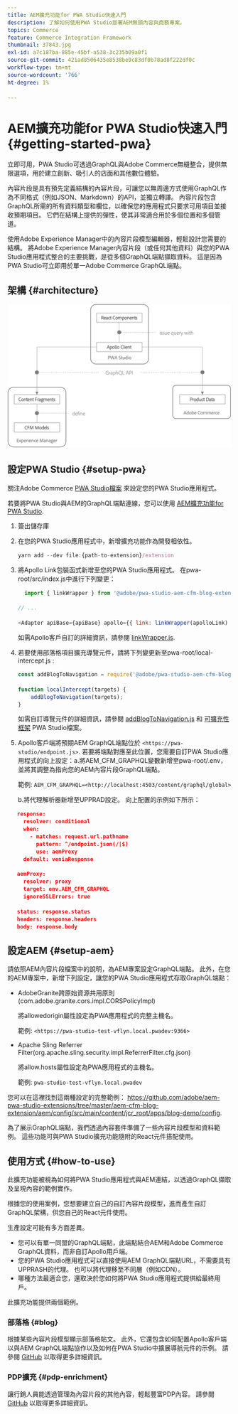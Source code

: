 ```yaml
---
title: AEM擴充功能for PWA Studio快速入門
description: 了解如何使用PWA Studio部署AEM無頭內容與商務專案。
topics: Commerce
feature: Commerce Integration Framework
thumbnail: 37843.jpg
exl-id: a7c187ba-885e-45bf-a538-3c235b09a0f1
source-git-commit: 421ad8506435e8538be9c83df0b78ad8f222df0c
workflow-type: tm+mt
source-wordcount: '766'
ht-degree: 1%

---
```


# AEM擴充功能for PWA Studio快速入門 {#getting-started-pwa}

立即可用，PWA Studio可透過GraphQL與Adobe Commerce無縫整合，提供無限選項，用於建立創新、吸引人的店面和其他數位體驗。

內容片段是具有預先定義結構的內容片段，可讓您以無周邊方式使用GraphQL作為不同格式（例如JSON、Markdown）的API，並獨立轉譯。 內容片段包含GraphQL所需的所有資料類型和欄位，以確保您的應用程式只要求可用項目並接收預期項目。 它們在結構上提供的彈性，使其非常適合用於多個位置和多個管道。

使用Adobe Experience Manager中的內容片段模型編輯器，輕鬆設計您需要的結構。 將Adobe Experience Manager內容片段（或任何其他資料）與您的PWA Studio應用程式整合的主要挑戰，是從多個GraphQL端點擷取資料。 這是因為PWA Studio可立即用於單一Adobe Commerce GraphQL端點。

## 架構 {#architecture}

![PWA無頭架構](/help/commerce-cloud/assets/PWA-Studio_Architecture.png)

## 設定PWA Studio {#setup-pwa}

關注Adobe Commerce [PWA Studio檔案](https://developer.adobe.com/commerce/pwa-studio/tutorials/) 來設定您的PWA Studio應用程式。

若要將PWA Studio與AEM的GraphQL端點連線，您可以使用 [AEM擴充功能for PWA Studio](https://github.com/adobe/aem-pwa-studio-extensions).

1. 簽出儲存庫

1. 在您的PWA Studio應用程式中，新增擴充功能作為開發相依性。

   ```javascript
   yarn add --dev file:{path-to-extension}/extension
   ```

1. 將Apollo Link包裝函式新增至您的PWA Studio應用程式。 在pwa-root/src/index.js中進行下列變更：

   ```javascript
     import { linkWrapper } from '@adobe/pwa-studio-aem-cfm-blog-extension';
   
   // ...
   
   <Adapter apiBase={apiBase} apollo={{ link: linkWrapper(apolloLink) }} store={store}>
   ```

   如需Apollo客戶自訂的詳細資訊，請參閱 [linkWrapper.js](https://github.com/adobe/aem-pwa-studio-extensions/blob/master/aem-cfm-blog-extension/extension/src/linkWrapper.js).

1. 若要使用部落格項目擴充導覽元件，請將下列變更新至pwa-root/local-intercept.js :

   ```javascript
   const addBlogToNavigation = require('@adobe/pwa-studio-aem-cfm-blog-extension/src/addBlogToNavigation');
   
   function localIntercept(targets) {
       addBlogToNavigation(targets);
   }    
   ```

   如需自訂導覽元件的詳細資訊，請參閱 [addBlogToNavigation.js](https://github.com/adobe/aem-pwa-studio-extensions/blob/master/aem-cfm-blog-extension/extension/src/addBlogToNavigation.js) 和 [可擴充性框架](https://developer.adobe.com/commerce/pwa-studio/guides/general-concepts/extensibility/) PWA Studio檔案。

1. Apollo客戶端將預期AEM GraphQL端點位於 `<https://pwa-studio/endpoint.js>`. 若要將端點對應至此位置，您需要自訂PWA Studio應用程式的向上設定：a.將AEM_CFM_GRAPHQL變數新增至pwa-root/.env，並將其調整為指向您的AEM內容片段GraphQL端點。

   範例: `AEM_CFM_GRAPHQL=<http://localhost:4503/content/graphql/global>`

   b.將代理解析器新增至UPPRAD設定。 向上配置的示例如下所示：

```json
   response:
     resolver: conditional
     when:
       - matches: request.url.pathname
         pattern: ^/endpoint.json(/|$)
         use: aemProxy
     default: veniaResponse

   aemProxy:
     resolver: proxy
     target: env.AEM_CFM_GRAPHQL
     ignoreSSLErrors: true

   status: response.status
   headers: response.headers
   body: response.body
```

## 設定AEM {#setup-aem}

請依照AEM內容片段檔案中的說明，為AEM專案設定GraphQL端點。 此外，在您的AEM專案中，新增下列設定，讓您的PWA Studio應用程式存取GraphQL端點：

* AdobeGranite跨原始資源共用原則(com.adobe.granite.cors.impl.CORSPolicyImpl)

   將allowedorigin屬性設定為PWA應用程式的完整主機名。

   範例:  `<https://pwa-studio-test-vflyn.local.pwadev:9366>`

* Apache Sling Referrer Filter(org.apache.sling.security.impl.ReferrerFilter.cfg.json)

   將allow.hosts屬性設定為PWA應用程式的主機名。

   範例: `pwa-studio-test-vflyn.local.pwadev`

您可以在這裡找到這兩種設定的完整範例： <https://github.com/adobe/aem-pwa-studio-extensions/tree/master/aem-cfm-blog-extension/aem/config/src/main/content/jcr_root/apps/blog-demo/config>.

為了展示GraphQL端點，我們透過內容套件準備了一些內容片段模型和資料範例。 這些功能可與PWA Studio擴充功能隨附的React元件搭配使用。

## 使用方式 {#how-to-use}

此擴充功能被視為如何將PWA Studio應用程式與AEM連結，以透過GraphQL擷取及呈現內容的範例實作。

根據您的使用案例，您想要建立自己的自訂內容片段模型，進而產生自訂GraphQL架構，供您自己的React元件使用。

生產設定可能有多方面差異。

* 您可以有單一同盟的GraphQL端點，此端點結合AEM和Adobe Commerce GraphQL資料，而非自訂Apollo用戶端。
* 您的PWA Studio應用程式可以直接使用AEM GraphQL端點URL，不需要具有UPPRASH的代理。 也可以將代理移至不同層（例如CDN）。
* 哪種方法最適合您，還取決於您如何將PWA Studio應用程式提供給最終用戶。

此擴充功能提供兩個範例。

### 部落格 {#blog}

根據某些內容片段模型顯示部落格貼文。 此外，它還包含如何配置Apollo客戶端以與AEM GraphQL端點協作以及如何在PWA Studio中擴展導航元件的示例。 請參閱 [GitHub](https://github.com/adobe/aem-pwa-studio-extensions/tree/master/aem-cfm-blog-extension) 以取得更多詳細資訊。

### PDP擴充 {#pdp-enrichment}

讓行銷人員能透過管理為內容片段的其他內容，輕鬆豐富PDP內容。  請參閱 [GitHub](https://github.com/adobe/aem-pwa-studio-extensions/tree/master/aem-cif-product-page-extension) 以取得更多詳細資訊。
